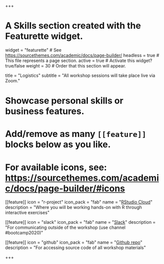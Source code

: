 +++
# A Skills section created with the Featurette widget.
widget = "featurette"  # See https://sourcethemes.com/academic/docs/page-builder/
headless = true  # This file represents a page section.
active = true  # Activate this widget? true/false
weight = 30  # Order that this section will appear.

title = "Logistics"
subtitle = "All workshop sessions will take place live via Zoom."

# Showcase personal skills or business features.
# 
# Add/remove as many `[[feature]]` blocks below as you like.
# 
# For available icons, see: https://sourcethemes.com/academic/docs/page-builder/#icons

[[feature]]
  icon = "r-project"
  icon_pack = "fab"
  name = "<a href='https://bit.ly/3caJRCN'>RStudio Cloud</a>"
  description = "Where you will be working hands-on with R through interactive exercises"
  
[[feature]]
  icon = "slack"
  icon_pack = "fab"
  name = "<a href='https://uodatascience.slack.com/'>Slack</a>"
  description = "For communicating outside of the workshop (use channel #bootcamp2020)"
  
[[feature]]
  icon = "github"
  icon_pack = "fab"
  name = "<a href='https://github.com/uopsych/summeR-bootcamp-2020'>Github repo</a>"
  description = "For accessing source code of all workshop materials"

+++
